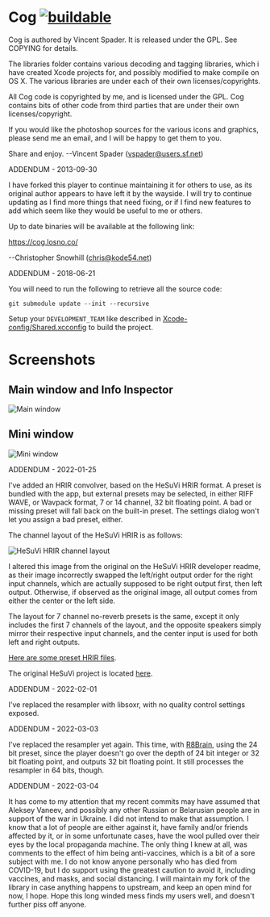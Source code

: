 Cog [![buildable](https://github.com/losnoco/Cog/actions/workflows/debug.yml/badge.svg)](https://github.com/losnoco/Cog/actions/workflows/debug.yml)
===

Cog is authored by Vincent Spader. It is released under the GPL. See COPYING for details.

The libraries folder contains various decoding and tagging libraries, which i have created Xcode projects for, and possibly modified to make compile on OS X. The various libraries are under each of their own licenses/copyrights.

All Cog code is copyrighted by me, and is licensed under the GPL. Cog contains bits of other code from third parties that are under their own licenses/copyright.
    
If you would like the photoshop sources for the various icons and graphics, please send me an email, and I will be happy to get them to you.

Share and enjoy.
--Vincent Spader (vspader@users.sf.net)


ADDENDUM - 2013-09-30

I have forked this player to continue maintaining it for others to use, as its
original author appears to have left it by the wayside. I will try to continue
updating as I find more things that need fixing, or if I find new features to
add which seem like they would be useful to me or others.

Up to date binaries will be available at the following link:

https://cog.losno.co/

--Christopher Snowhill (chris@kode54.net)

ADDENDUM - 2018-06-21

You will need to run the following to retrieve all the source code:

```
git submodule update --init --recursive
```

Setup your `DEVELOPMENT_TEAM` like described in [Xcode-config/Shared.xcconfig](https://github.com/losnoco/Cog/blob/main/Xcode-config/Shared.xcconfig) to build the project.

# Screenshots

## Main window and Info Inspector

![Main window](https://github.com/losnoco/Cog/blob/main/.github/images/MainWindow.png)

## Mini window

![Mini window](https://github.com/losnoco/Cog/blob/main/.github/images/MiniWindow.png)


ADDENDUM - 2022-01-25

I've added an HRIR convolver, based on the HeSuVi HRIR format. A preset is
bundled with the app, but external presets may be selected, in either RIFF
WAVE, or Wavpack format, 7 or 14 channel, 32 bit floating point. A bad or
missing preset will fall back on the built-in preset. The settings dialog
won't let you assign a bad preset, either.

The channel layout of the HeSuVi HRIR is as follows:

![HeSuVi HRIR channel layout](https://github.com/losnoco/Cog/blob/main/.github/images/HeSuVi-channel-map.png)

I altered this image from the original on the HeSuVi HRIR developer readme,
as their image incorrectly swapped the left/right output order for the right
input channels, which are actually supposed to be right output first, then
left output. Otherwise, if observed as the original image, all output comes
from either the center or the left side.

The layout for 7 channel no-reverb presets is the same, except it only
includes the first 7 channels of the layout, and the opposite speakers
simply mirror their respective input channels, and the center input is
used for both left and right outputs.


[Here are some preset HRIR files](https://cogcdn.cog.losno.co/HeSuVi-hrir-basic.7z).

The original HeSuVi project is located [here](https://sourceforge.net/projects/hesuvi/).


ADDENDUM - 2022-02-01

I've replaced the resampler with libsoxr, with no quality control settings exposed.


ADDENDUM - 2022-03-03

I've replaced the resampler yet again. This time, with [R8Brain](https://github.com/avaneev/r8brain-free-src), using the 24 bit preset, since the player doesn't go over the depth of 24 bit integer or 32 bit floating point, and outputs 32 bit floating point. It still processes the resampler in 64 bits, though.


ADDENDUM - 2022-03-04

It has come to my attention that my recent commits may have assumed that Aleksey Vaneev, and possibly any other Russian or Belarusian people are in support of the war in Ukraine. I did not intend to make that assumption. I know that a lot of people are either against it, have family and/or friends affected by it, or in some unfortunate cases, have the wool pulled over their eyes by the local propaganda machine. The only thing I knew at all, was comments to the effect of him being anti-vaccines, which is a bit of a sore subject with me. I do not know anyone personally who has died from COVID-19, but I do support using the greatest caution to avoid it, including vaccines, and masks, and social distancing. I will maintain my fork of the library in case anything happens to upstream, and keep an open mind for now, I hope. Hope this long winded mess finds my users well, and doesn't further piss off anyone.
